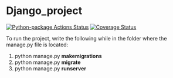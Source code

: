 # Django_project
[![Python-package Actions Status](https://github.com/akimov228aleksei/Django_project/workflows/Python-package/badge.svg?branch=dev_trash)](https://github.com/akimov228aleksei/Django_project/actions)
[![Coverage Status](https://coveralls.io/repos/github/akimov228aleksei/Django_project/badge.svg?branch=dev)](https://coveralls.io/github/akimov228aleksei/Django_project?branch=dev_trash)

To run the project, write the following while in the folder where the manage.py file is located:
1) python manage.py **makemigrations** 
2) python manage.py **migrate** 
3) python manage.py **runserver** 